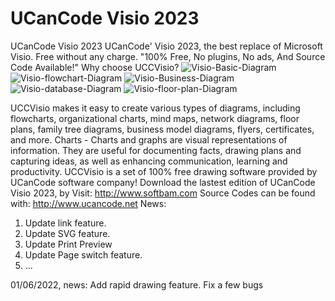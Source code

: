 # UCanCode Visio 2023
UCanCode Visio 2023
UCanCode' Visio 2023, the best replace of Microsoft Visio. Free without any charge.
"100% Free, No plugins, No ads, And Source Code Available!"
Why choose UCCVisio?
![Visio-Basic-Diagram](https://user-images.githubusercontent.com/96277629/169677528-4bd6f17c-42be-470d-abd9-93fdcefbf616.jpg)
![Visio-flowchart-Diagram](https://user-images.githubusercontent.com/96277629/169677526-8af04a8e-c202-4438-90c2-bfd0070e8327.jpg)
![Visio-Business-Diagram](https://user-images.githubusercontent.com/96277629/169677529-2198bcf7-2538-48a2-88fe-40f57ae8e96a.jpg)
![Visio-database-Diagram](https://user-images.githubusercontent.com/96277629/169677531-7cb689f1-40df-4644-a375-1bfe5bda29da.jpg)
![Visio-floor-plan-Diagram](https://user-images.githubusercontent.com/96277629/169677532-118474c5-a1a2-4ca2-a227-47956fe6b5f2.jpg)

UCCVisio makes it easy to create various types of diagrams, including flowcharts, organizational charts, mind maps, network diagrams, floor plans, family tree diagrams, business model diagrams, flyers, certificates, and more. Charts - Charts and graphs are visual representations of information. They are useful for documenting facts, drawing plans and capturing ideas, as well as enhancing communication, learning and productivity.
UCCVisio is a set of 100% free drawing software provided by UCanCode software company!
Download the lastest edition of UCanCode Visio 2023, by Visit: http://www.softbam.com
Source Codes can be found with: http://www.ucancode.net
News:
1. Update link feature.
2. Update SVG feature.
3. Update Print Preview
4. Update Page switch feature.
5. ...

01/06/2022, news:
Add rapid drawing feature.
Fix a few bugs
